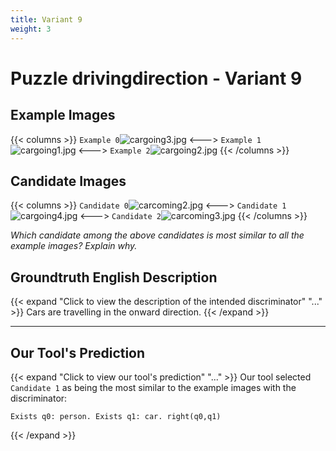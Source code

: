 ```yaml
---
title: Variant 9
weight: 3
---
```


# Puzzle drivingdirection - Variant 9

## Example Images
{{< columns >}}
`Example 0`![cargoing3.jpg](/natscene-data/images/cargoing3.jpg)
<--->
`Example 1`![cargoing1.jpg](/natscene-data/images/cargoing1.jpg)
<--->
`Example 2`![cargoing2.jpg](/natscene-data/images/cargoing2.jpg)
{{< /columns >}}

## Candidate Images
{{< columns >}}
`Candidate 0`![carcoming2.jpg](/natscene-data/images/carcoming2.jpg)
<--->
`Candidate 1`![cargoing4.jpg](/natscene-data/images/cargoing4.jpg)
<--->
`Candidate 2`![carcoming3.jpg](/natscene-data/images/carcoming3.jpg)
{{< /columns >}}

*Which candidate among the above candidates is most similar to all the example images? Explain why.*

## Groundtruth English Description

{{< expand "Click to view the description of the intended discriminator" "..." >}}
Cars are travelling in the onward direction.
{{< /expand >}}

---



## Our Tool's Prediction

{{< expand "Click to view our tool's prediction" "..." >}}
Our tool selected `Candidate 1` as being the most similar to the example images with the discriminator:
```plaintext
Exists q0: person. Exists q1: car. right(q0,q1)
```
{{< /expand >}}
